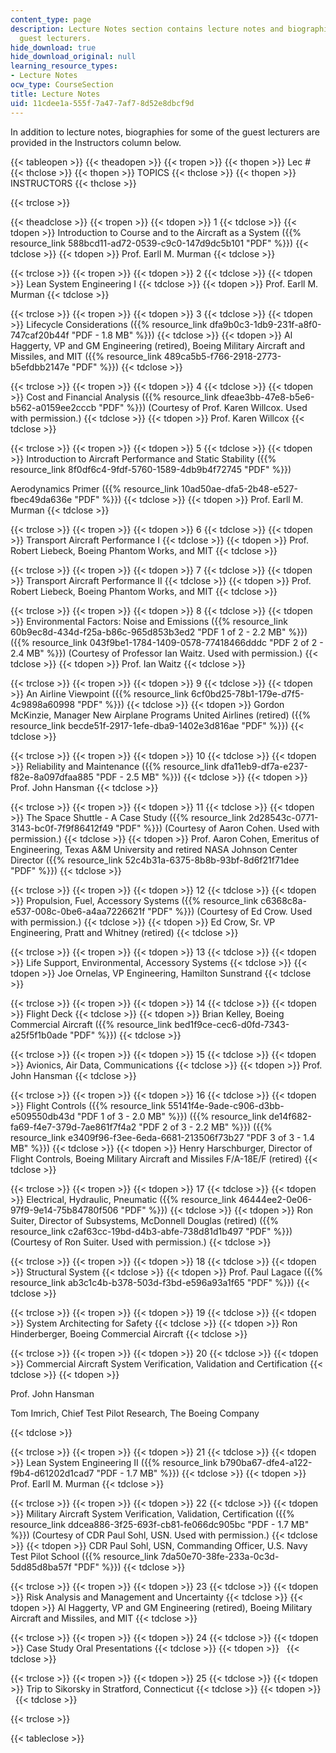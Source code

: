 ```yaml
---
content_type: page
description: Lecture Notes section contains lecture notes and biographies of selected
  guest lecturers.
hide_download: true
hide_download_original: null
learning_resource_types:
- Lecture Notes
ocw_type: CourseSection
title: Lecture Notes
uid: 11cdee1a-555f-7a47-7af7-8d52e8dbcf9d
---
```


In addition to lecture notes, biographies for some of the guest lecturers are provided in the Instructors column below.

{{< tableopen >}}
{{< theadopen >}}
{{< tropen >}}
{{< thopen >}}
Lec #
{{< thclose >}}
{{< thopen >}}
TOPICS
{{< thclose >}}
{{< thopen >}}
INSTRUCTORS
{{< thclose >}}

{{< trclose >}}

{{< theadclose >}}
{{< tropen >}}
{{< tdopen >}}
1
{{< tdclose >}}
{{< tdopen >}}
Introduction to Course and to the Aircraft as a System ({{% resource_link 588bcd11-ad72-0539-c9c0-147d9dc5b101 "PDF" %}})
{{< tdclose >}}
{{< tdopen >}}
Prof. Earll M. Murman
{{< tdclose >}}

{{< trclose >}}
{{< tropen >}}
{{< tdopen >}}
2
{{< tdclose >}}
{{< tdopen >}}
Lean System Engineering I
{{< tdclose >}}
{{< tdopen >}}
Prof. Earll M. Murman
{{< tdclose >}}

{{< trclose >}}
{{< tropen >}}
{{< tdopen >}}
3
{{< tdclose >}}
{{< tdopen >}}
Lifecycle Considerations ({{% resource_link dfa9b0c3-1db9-231f-a8f0-747caf20b44f "PDF - 1.8 MB" %}})
{{< tdclose >}}
{{< tdopen >}}
Al Haggerty, VP and GM Engineering (retired), Boeing Military Aircraft and Missiles, and MIT ({{% resource_link 489ca5b5-f766-2918-2773-b5efdbb2147e "PDF" %}})
{{< tdclose >}}

{{< trclose >}}
{{< tropen >}}
{{< tdopen >}}
4
{{< tdclose >}}
{{< tdopen >}}
Cost and Financial Analysis ({{% resource_link dfeae3bb-47e8-b5e6-b562-a0159ee2cccb "PDF" %}}) (Courtesy of Prof. Karen Willcox. Used with permission.)
{{< tdclose >}}
{{< tdopen >}}
Prof. Karen Willcox
{{< tdclose >}}

{{< trclose >}}
{{< tropen >}}
{{< tdopen >}}
5
{{< tdclose >}}
{{< tdopen >}}
Introduction to Aircraft Performance and Static Stability ({{% resource_link 8f0df6c4-9fdf-5760-1589-4db9b4f72745 "PDF" %}})  
  
Aerodynamics Primer ({{% resource_link 10ad50ae-dfa5-2b48-e527-fbec49da636e "PDF" %}})
{{< tdclose >}}
{{< tdopen >}}
Prof. Earll M. Murman
{{< tdclose >}}

{{< trclose >}}
{{< tropen >}}
{{< tdopen >}}
6
{{< tdclose >}}
{{< tdopen >}}
Transport Aircraft Performance I
{{< tdclose >}}
{{< tdopen >}}
Prof. Robert Liebeck, Boeing Phantom Works, and MIT
{{< tdclose >}}

{{< trclose >}}
{{< tropen >}}
{{< tdopen >}}
7
{{< tdclose >}}
{{< tdopen >}}
Transport Aircraft Performance II
{{< tdclose >}}
{{< tdopen >}}
Prof. Robert Liebeck, Boeing Phantom Works, and MIT
{{< tdclose >}}

{{< trclose >}}
{{< tropen >}}
{{< tdopen >}}
8
{{< tdclose >}}
{{< tdopen >}}
Environmental Factors: Noise and Emissions ({{% resource_link 60b9ec8d-434d-f25a-b86c-965d853b3ed2 "PDF 1 of 2 - 2.2 MB" %}}) ({{% resource_link 043f9be1-1784-1409-0578-77418466dddc "PDF 2 of 2 - 2.4 MB" %}}) (Courtesy of Professor Ian Waitz. Used with permission.)
{{< tdclose >}}
{{< tdopen >}}
Prof. Ian Waitz
{{< tdclose >}}

{{< trclose >}}
{{< tropen >}}
{{< tdopen >}}
9
{{< tdclose >}}
{{< tdopen >}}
An Airline Viewpoint ({{% resource_link 6cf0bd25-78b1-179e-d7f5-4c9898a60998 "PDF" %}})
{{< tdclose >}}
{{< tdopen >}}
Gordon McKinzie, Manager New Airplane Programs United Airlines (retired) ({{% resource_link becde51f-2917-1efe-dba9-1402e3d816ae "PDF" %}})
{{< tdclose >}}

{{< trclose >}}
{{< tropen >}}
{{< tdopen >}}
10
{{< tdclose >}}
{{< tdopen >}}
Reliability and Maintenance ({{% resource_link dfa11eb9-df7a-e237-f82e-8a097dfaa885 "PDF - 2.5 MB" %}})
{{< tdclose >}}
{{< tdopen >}}
Prof. John Hansman
{{< tdclose >}}

{{< trclose >}}
{{< tropen >}}
{{< tdopen >}}
11
{{< tdclose >}}
{{< tdopen >}}
The Space Shuttle - A Case Study ({{% resource_link 2d28543c-0771-3143-bc0f-7f9f86412f49 "PDF" %}}) (Courtesy of Aaron Cohen. Used with permission.)
{{< tdclose >}}
{{< tdopen >}}
Prof. Aaron Cohen, Emeritus of Engineering, Texas A&M University and retired NASA Johnson Center Director ({{% resource_link 52c4b31a-6375-8b8b-93bf-8d6f21f71dee "PDF" %}})
{{< tdclose >}}

{{< trclose >}}
{{< tropen >}}
{{< tdopen >}}
12
{{< tdclose >}}
{{< tdopen >}}
Propulsion, Fuel, Accessory Systems ({{% resource_link c6368c8a-e537-008c-0be6-a4aa7226621f "PDF" %}}) (Courtesy of Ed Crow. Used with permission.)
{{< tdclose >}}
{{< tdopen >}}
Ed Crow, Sr. VP Engineering, Pratt and Whitney (retired)
{{< tdclose >}}

{{< trclose >}}
{{< tropen >}}
{{< tdopen >}}
13
{{< tdclose >}}
{{< tdopen >}}
Life Support, Environmental, Accessory Systems
{{< tdclose >}}
{{< tdopen >}}
Joe Ornelas, VP Engineering, Hamilton Sunstrand
{{< tdclose >}}

{{< trclose >}}
{{< tropen >}}
{{< tdopen >}}
14
{{< tdclose >}}
{{< tdopen >}}
Flight Deck
{{< tdclose >}}
{{< tdopen >}}
Brian Kelley, Boeing Commercial Aircraft ({{% resource_link bed1f9ce-cec6-d0fd-7343-a25f5f1b0ade "PDF" %}})
{{< tdclose >}}

{{< trclose >}}
{{< tropen >}}
{{< tdopen >}}
15
{{< tdclose >}}
{{< tdopen >}}
Avionics, Air Data, Communications
{{< tdclose >}}
{{< tdopen >}}
Prof. John Hansman
{{< tdclose >}}

{{< trclose >}}
{{< tropen >}}
{{< tdopen >}}
16
{{< tdclose >}}
{{< tdopen >}}
Flight Controls ({{% resource_link 55141f4e-9ade-c906-d3bb-e509550db43d "PDF 1 of 3 - 2.0 MB" %}}) ({{% resource_link de14f682-fa69-f4e7-379d-7ae861f7f4a2 "PDF 2 of 3 - 2.2 MB" %}}) ({{% resource_link e3409f96-f3ee-6eda-6681-213506f73b27 "PDF 3 of 3 - 1.4 MB" %}})
{{< tdclose >}}
{{< tdopen >}}
Henry Harschburger, Director of Flight Controls, Boeing Military Aircraft and Missiles F/A-18E/F (retired)
{{< tdclose >}}

{{< trclose >}}
{{< tropen >}}
{{< tdopen >}}
17
{{< tdclose >}}
{{< tdopen >}}
Electrical, Hydraulic, Pneumatic ({{% resource_link 46444ee2-0e06-97f9-9e14-75b84780f506 "PDF" %}})
{{< tdclose >}}
{{< tdopen >}}
Ron Suiter, Director of Subsystems, McDonnell Douglas (retired) ({{% resource_link c2af63cc-19bd-d4b3-abfe-738d81d1b497 "PDF" %}}) (Courtesy of Ron Suiter. Used with permission.)
{{< tdclose >}}

{{< trclose >}}
{{< tropen >}}
{{< tdopen >}}
18
{{< tdclose >}}
{{< tdopen >}}
Structural System
{{< tdclose >}}
{{< tdopen >}}
Prof. Paul Lagace ({{% resource_link ab3c1c4b-b378-503d-f3bd-e596a93a1f65 "PDF" %}})
{{< tdclose >}}

{{< trclose >}}
{{< tropen >}}
{{< tdopen >}}
19
{{< tdclose >}}
{{< tdopen >}}
System Architecting for Safety
{{< tdclose >}}
{{< tdopen >}}
Ron Hinderberger, Boeing Commercial Aircraft
{{< tdclose >}}

{{< trclose >}}
{{< tropen >}}
{{< tdopen >}}
20
{{< tdclose >}}
{{< tdopen >}}
Commercial Aircraft System Verification, Validation and Certification
{{< tdclose >}}
{{< tdopen >}}


Prof. John Hansman

Tom Imrich, Chief Test Pilot Research, The Boeing Company


{{< tdclose >}}

{{< trclose >}}
{{< tropen >}}
{{< tdopen >}}
21
{{< tdclose >}}
{{< tdopen >}}
Lean System Engineering II ({{% resource_link b790ba67-dfe4-a122-f9b4-d61202d1cad7 "PDF - 1.7 MB" %}})
{{< tdclose >}}
{{< tdopen >}}
Prof. Earll M. Murman
{{< tdclose >}}

{{< trclose >}}
{{< tropen >}}
{{< tdopen >}}
22
{{< tdclose >}}
{{< tdopen >}}
Military Aircraft System Verification, Validation, Certification ({{% resource_link ddcea886-3f25-693f-cb81-fe066dc905bc "PDF - 1.7 MB" %}}) (Courtesy of CDR Paul Sohl, USN. Used with permission.)
{{< tdclose >}}
{{< tdopen >}}
CDR Paul Sohl, USN, Commanding Officer, U.S. Navy Test Pilot School ({{% resource_link 7da50e70-38fe-233a-0c3d-5dd85d8ba57f "PDF" %}})
{{< tdclose >}}

{{< trclose >}}
{{< tropen >}}
{{< tdopen >}}
23
{{< tdclose >}}
{{< tdopen >}}
Risk Analysis and Management and Uncertainty
{{< tdclose >}}
{{< tdopen >}}
Al Haggerty, VP and GM Engineering (retired), Boeing Military Aircraft and Missiles, and MIT
{{< tdclose >}}

{{< trclose >}}
{{< tropen >}}
{{< tdopen >}}
24
{{< tdclose >}}
{{< tdopen >}}
Case Study Oral Presentations
{{< tdclose >}}
{{< tdopen >}}
 
{{< tdclose >}}

{{< trclose >}}
{{< tropen >}}
{{< tdopen >}}
25
{{< tdclose >}}
{{< tdopen >}}
Trip to Sikorsky in Stratford, Connecticut
{{< tdclose >}}
{{< tdopen >}}
 
{{< tdclose >}}

{{< trclose >}}

{{< tableclose >}}